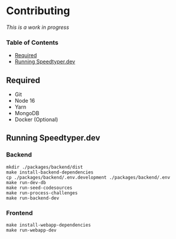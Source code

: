 # Contributing

*This is a work in progress*

### **Table of Contents**
- [Required](#required)
- [Running Speedtyper.dev](#running-speedtyperdev)

## Required

- Git
- Node 16
- Yarn
- MongoDB
- Docker (Optional)

## Running Speedtyper.dev

### Backend

```
mkdir ./packages/backend/dist
make install-backend-dependencies
cp ./packages/backend/.env.development ./packages/backend/.env
make run-dev-db
make run-seed-codesources
make run-process-challenges
make run-backend-dev
```

### Frontend

```
make install-webapp-dependencies
make run-webapp-dev
```
